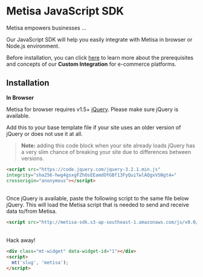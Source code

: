 # Metisa JavaScript SDK


Metisa empowers businesses ...

Our JavaScript SDK will help you easily integrate with Metisa in browser or Node.js environment.

Before installation, you can click [here](https://askmetisa.com/docs/integrations/custom-ecommerce.html) to learn more about the prerequisites and concepts of our **Custom Integration** for e-commerce platforms.


## Installation

__In Browser__

Metisa for browser requires v1.5+ [jQuery](https://code.jquery.com/). Please make sure jQuery is available.

Add this to your base template file if your site uses an older version of jQuery or does not use it at all.
> **Note:** adding this code block when your site already loads jQuery has a very slim chance of breaking your site due to differences between versions.

```html
<script src="https://code.jquery.com/jquery-3.2.1.min.js"
integrity="sha256-hwg4gsxgFZhOsEEamdOYGBf13FyQuiTwlAQgxVSNgt4="
crossorigin="anonymous"></script>
```
<br />
Once jQuery is available, paste the following script to the same file below jQuery. This will load the Metisa script that is needed to send and receive data to/from Metisa.

```html
<script src="http://metisa-sdk.s3-ap-southeast-1.amazonaws.com/js/v0.0/browser.js"></script>
```
<br />
Hack away!

```html
<div class="mt-widget" data-widget-id="1"></div>
<script>
  mt('slug', 'metisa');
</script>
```
